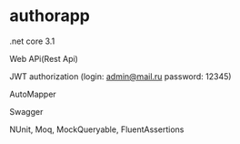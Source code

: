 # authorapp
.net core 3.1

Web APi(Rest Api)

JWT authorization (login: admin@mail.ru  password: 12345)

AutoMapper

Swagger

NUnit, Moq, MockQueryable, FluentAssertions
